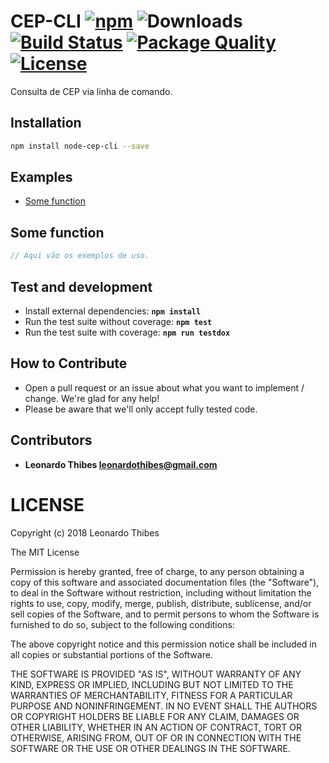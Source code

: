 # CEP-CLI [![npm](http://img.shields.io/npm/v/node-cep-cli.svg)](https://www.npmjs.com/package/node-cep-cli) ![Downloads](https://img.shields.io/npm/dm/node-cep-cli.svg) [![Build Status](https://secure.travis-ci.org/leonardothibes/node-cep-cli.png)](http://travis-ci.org/leonardothibes/node-cep-cli) [![Package Quality](http://npm.packagequality.com/shield/node-cep-cli.svg)](http://packagequality.com/#?package=node-cep-cli) [![License](https://img.shields.io/npm/l/node-cep-cli.svg)](LICENSE)

Consulta de CEP via linha de comando.

Installation
------------

```bash
npm install node-cep-cli --save
```

Examples
--------

* [Some function](#some-function)

Some function
-------------

```js
// Aqui vão os exemplos de uso.
```

Test and development
--------------------

* Install external dependencies: **``npm install``**
* Run the test suite without coverage: **``npm test``**
* Run the test suite with coverage: **``npm run testdox``**

How to Contribute
-----------------

* Open a pull request or an issue about what you want to implement / change. We're glad for any help!
* Please be aware that we'll only accept fully tested code.

Contributors
------------

 * **Leonardo Thibes <leonardothibes@gmail.com>**

LICENSE
=======

Copyright (c) 2018 Leonardo Thibes

The MIT License

Permission is hereby granted, free of charge, to any person obtaining a copy of
this software and associated documentation files (the "Software"), to deal in
the Software without restriction, including without limitation the rights to
use, copy, modify, merge, publish, distribute, sublicense, and/or sell copies of
the Software, and to permit persons to whom the Software is furnished to do so,
subject to the following conditions:

The above copyright notice and this permission notice shall be included in all
copies or substantial portions of the Software.

THE SOFTWARE IS PROVIDED "AS IS", WITHOUT WARRANTY OF ANY KIND, EXPRESS OR
IMPLIED, INCLUDING BUT NOT LIMITED TO THE WARRANTIES OF MERCHANTABILITY, FITNESS
FOR A PARTICULAR PURPOSE AND NONINFRINGEMENT. IN NO EVENT SHALL THE AUTHORS OR
COPYRIGHT HOLDERS BE LIABLE FOR ANY CLAIM, DAMAGES OR OTHER LIABILITY, WHETHER
IN AN ACTION OF CONTRACT, TORT OR OTHERWISE, ARISING FROM, OUT OF OR IN
CONNECTION WITH THE SOFTWARE OR THE USE OR OTHER DEALINGS IN THE SOFTWARE.
